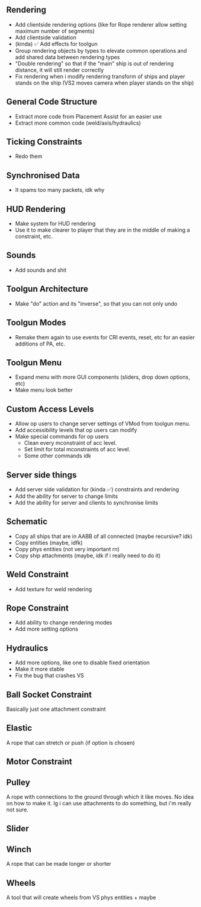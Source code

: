 ## Rendering
* Add clientside rendering options (like for Rope renderer allow setting maximum number of segments)
* Add clientside validation 
* (kinda) ✅ Add effects for toolgun
* Group rendering objects by types to elevate common operations and add shared data between rendering types
* "Double rendering" so that if the "main" ship is out of rendering distance, it will still render correctly
* Fix rendering when i modify rendering transform of ships and player stands on the ship (VS2 moves camera when player stands on the ship) 

## General Code Structure
* Extract more code from Placement Assist for an easier use
* Extract more common code (weld/axis/hydraulics)

## Ticking Constraints
* Redo them

## Synchronised Data
* It spams too many packets, idk why

## HUD Rendering
* Make system for HUD rendering
* Use it to make clearer to player that they are in the middle of making a constraint, etc.

## Sounds
* Add sounds and shit

## Toolgun Architecture 
* Make "do" action and its "inverse", so that you can not only undo 

## Toolgun Modes
* Remake them again to use events for CRI events, reset, etc for an easier additions of PA, etc.

## Toolgun Menu
* Expand menu with more GUI components (sliders, drop down options, etc)
* Make menu look better

## Custom Access Levels
* Allow op users to change server settings of VMod from toolgun menu.
* Add accessibility levels that op users can modify
* Make special commands for op users
    * Clean every mconstraint of acc level.
    * Set limit for total mconstraints of acc level.
    * Some other commands idk

## Server side things
* Add server side validation for (kinda ✅) constraints and rendering
* Add the ability for server to change limits
* Add the ability for server and clients to synchronise limits

## Schematic
* Copy all ships that are in AABB of all connected (maybe recursive? idk)
* Copy entities (maybe, idfk)
* Copy phys entities (not very important rn)
* Copy ship attachments (maybe, idk if i really need to do it)

## Weld Constraint
* Add texture for weld rendering

## Rope Constraint
* Add ability to change rendering modes
* Add more setting options

## Hydraulics
* Add more options, like one to disable fixed orientation
* Make it more stable
* Fix the bug that crashes VS

## Ball Socket Constraint
Basically just one attachment constraint

## Elastic
A rope that can stretch or push (if option is chosen)

## Motor Constraint

## Pulley
A rope with connections to the ground through which it like moves. No idea on how to make it.
Ig i can use attachments to do something, but i'm really not sure.

## Slider

## Winch
A rope that can be made longer or shorter

## Wheels
A tool that will create wheels from VS phys entities + maybe 